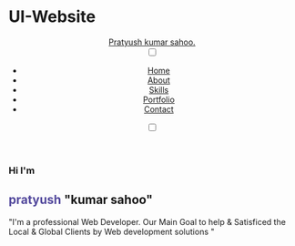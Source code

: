 # UI-Website
<!DOCTYPE html>
<html lang="en">
<head>
    <meta charset="UTF-8">
    <meta name="viewport" content="width=device-width, initial-scale=1.0">
    <title>Ui Web</title>
    <link rel="stylesheet" href="style.css">
    <link rel="stylesheet" href="https://cdnjs.cloudflare.com/ajax/libs/font-awesome/6.5.1/css/all.min.css" 
      integrity="sha512-DTOQO9RWCH3ppGqcWaEA1BIZOC6xxalwEsw9c2QQeAIftl+Vegovlnee1c9QX4TctnWMn13TZye+giMm8e2LwA==" crossorigin="anonymous" referrerpolicy="no-referrer" />
</head>
<body>
    <section>
        <header class="container">
            <div class="page-header">
                <div class="logo">
                    <a href="#">Pratyush kumar sahoo.</a>
                </div>
                <input type="checkbox" id="click">
                <label for="click" class="mainicon">
                    <div class="menu">
                        <i class="fa-solid fa-bars"></i>
                    </div>
                </label>
                <ul>
                <li><a href="#" class="active" style="--navAni:1">Home</a></li>
                <li><a href="#" style="--navAni:2">About</a></li>
                <li><a href="#" style="--navAni:3">Skills</a></li>
                <li><a href="#" style="--navAni:4">Portfolio</a></li>
                <li><a href="#" style="--navAni:5">Contact</a></li>
            </ul>
            <label class="mode">
                <input type="checkbox" id="darkModeToggle">
                <i class="fa-solid fa-moon"></i>
            </label>
            </div>
        </header>
        <div class="container">
            <div class="main">
                <div class="detail">
                    <h3>Hi I'm</h3>
                    <h1>
                        <span style="color:#52489C;">pratyush</span>
                        "kumar sahoo"
                    </h1>
                    <p>
                        "I'm a professional Web Developer. Our Main Goal to help & Satisficed the Local & Global Clients by Web development solutions "
                    </p>
                    <div class="social">
                        <a href="" style="--socialAni:1"><i class="fa-brands fa-linkedin-in"></i></a>
                        <a href="https://www.instagram.com/rahul__vaishnav__rj21/ss" style="--socialAni:2"><i class="fa-brands fa-instagram"></i></a>
                        <a href="" style="--socialAni:3"><i class="fa-brands fa-github"></i></a>
                        <a href="" style="--socialAni:4"><i class="fa-brands fa-youtube"></i></a>
                    </div>
                </div>
                <div class="images">
                    <img src="img.png" alt="" class="img-w">
                </div>
            </div>
        </div>
    </section>
</body>
</html>
